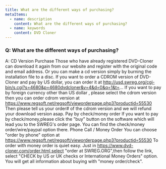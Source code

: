 ```yaml
---
title: What are the different ways of purchasing?
metaItems:
  - name: description
    content: What are the different ways of purchasing?
  - name: keywords
    content: DVD Cloner
---
```


### Q: What are the different ways of purchasing?

A:
CD Version Purchase
Those who have already registered DVD-Cloner can download it again from our website and register with the original code and email address. Or you can make a cd version simply by burning the installation file to a disc.
If you want to order a CDROM version of DVD-Cloner and pay by US dollar, you can order it at 
http://usd.swreg.org/cgi-bin/s.cgi?s=4680&p=4680dvdcloner&v=4&d=0&q=1&t=...
If you want to pay by foreign currency other than US dollar , please select the cdrom version then you can order cdrom version at
https://www.regsoft.net/regsoft/vieworderpage.php3?productid=55530 
Then please tell us your order# of the cdrom version and we will refund your download version asap.
Pay by check/money order
If you want to pay by check/money,please click the "buy" button on the software which will lead you to the SWREG's order page. You can find the check/money order/wire/paypal option there.
Phone Call / Money Order
You can choose "order by phone" option at https://www.regsoft.net/regsoft/vieworderpage.php3?productid=55530 To order with money order is quiet easy. Just in https://www.dvd-cloner.com/order.html,select "order at SWREG.ORG",then follow the link, select "CHECK by US or UK checks or International Money Orders" option. You will get all information about buying with "money order/check".
